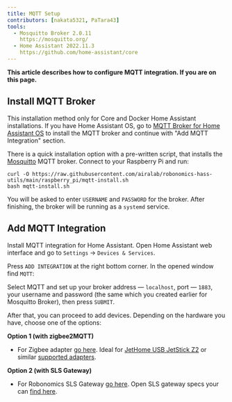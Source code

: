 ```yaml
---
title: MQTT Setup
contributors: [nakata5321, PaTara43]
tools:
  - Mosquitto Broker 2.0.11
    https://mosquitto.org/
  - Home Assistant 2022.11.3
    https://github.com/home-assistant/core
---
```


**This article describes how to configure MQTT integration. If you are on this page.**

## Install MQTT Broker

<robo-wiki-note type="warning">

  This installation method only for Core and Docker Home Assistant installations. If you have Home Assistant OS, go to [MQTT Broker for Home Assistant OS](/docs/mqtt-hassos/) to install the MQTT broker and continue with "Add MQTT Integration" section.

</robo-wiki-note>

There is a quick installation option with a pre-written script, that installs the [Mosquitto](https://mosquitto.org/) MQTT broker. Connect to your Raspberry Pi and run:

```shell
curl -O https://raw.githubusercontent.com/airalab/robonomics-hass-utils/main/raspberry_pi/mqtt-install.sh
bash mqtt-install.sh
```

You will be asked to enter `USERNAME` and `PASSWORD` for the broker. After finishing, the broker will be running as a `systemd` service.

## Add MQTT Integration

Install MQTT integration for Home Assistant. Open Home Assistant web interface and go to `Settings` -> `Devices & Services`.

<robo-wiki-picture src="home-assistant/settings.jpg" alt="Home Assistant settings menu" />

Press `ADD INTEGRATION` at the right bottom corner. In the opened window find `MQTT`:

<robo-wiki-picture src="home-assistant/mqtt.jpg" />

Select MQTT and set up your broker address — `localhost`, port — `1883`, your username and password (the same which you created earlier for Mosquitto Broker), then press `SUBMIT`.

<robo-wiki-picture src="home-assistant/mqtt-setup.jpg" />

After that, you can proceed to add devices. Depending on the hardware you have, choose one of the options:

**Option 1 (with zigbee2MQTT)**
* For Zigbee adapter [go here](/docs/zigbee-to-mqtt/). Ideal for [JetHome USB JetStick Z2](https://jethome.ru/z2/?sl=en) or similar [supported adapters](https://www.zigbee2mqtt.io/information/supported_adapters.html).

**Option 2 (with SLS Gateway)**
* For Robonomics SLS Gateway [go here](/docs/sls-gateway/). Open SLS gateway specs your can [find here](https://easyeda.com/ludovich88/robonomics_sls_gateway_v01).